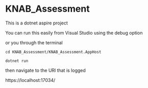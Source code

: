 # KNAB_Assessment

This is a dotnet aspire project

You can run this easily from Visual Studio using the debug option

or you through the terminal

```
cd KNAB_Assessment/KNAB_Assessment.AppHost

dotnet run

```

then navigate to the URl that is logged

https://localhost:17034/